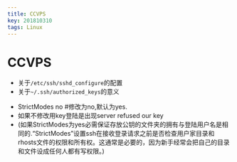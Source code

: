 ```yaml
---
title: CCVPS
key: 201810310
tags: Linux
---
```



# CCVPS

- 关于`/etc/ssh/sshd_configure`的配置
- 关于`~/.ssh/authorized_keys`的意义

<!--more-->

- StrictModes no   #修改为no,默认为yes.
- 如果不修改用key登陆是出现server refused our key
- (如果StrictModes为yes必需保证存放公钥的文件夹的拥有与登陆用户名是相同的.“StrictModes”设置ssh在接收登录请求之前是否检查用户家目录和rhosts文件的权限和所有权。这通常是必要的，因为新手经常会把自己的目录和文件设成任何人都有写权限。)